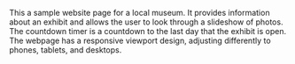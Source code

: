 This a sample website page for a local museum. It provides information about an exhibit and allows the user to look through a slideshow of photos. The countdown timer is a countdown to the last day that the exhibit is open. The webpage has a responsive viewport design, adjusting differently to phones, tablets, and desktops. 
